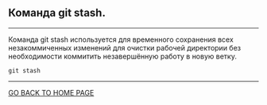 ## Команда git stash.
---
Команда git stash используется для временного сохранения всех незакоммиченных изменений для очистки рабочей директории без необходимости коммитить незавершённую работу в новую ветку.
```bash=
git stash 
```
---
[GO BACK TO HOME PAGE](readme.md)